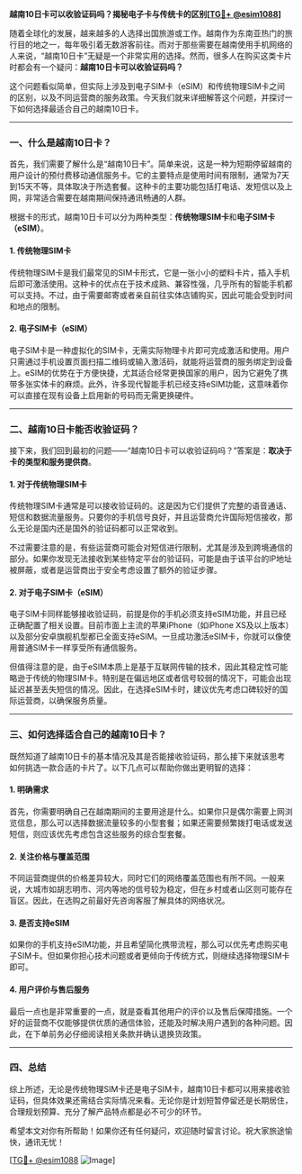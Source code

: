 **越南10日卡可以收验证码吗？揭秘电子卡与传统卡的区别[[TG💪+ @esim1088](https://t.me/s/esim1088)]**

随着全球化的发展，越来越多的人选择出国旅游或工作。越南作为东南亚热门的旅行目的地之一，每年吸引着无数游客前往。而对于那些需要在越南使用手机网络的人来说，“越南10日卡”无疑是一个非常实用的选择。然而，很多人在购买这类卡片时都会有一个疑问：**越南10日卡可以收验证码吗？**

这个问题看似简单，但实际上涉及到电子SIM卡（eSIM）和传统物理SIM卡之间的区别，以及不同运营商的服务政策。今天我们就来详细解答这个问题，并探讨一下如何选择最适合自己的越南10日卡。

---

### 一、什么是越南10日卡？

首先，我们需要了解什么是“越南10日卡”。简单来说，这是一种为短期停留越南的用户设计的预付费移动通信服务卡。它的主要特点是使用时间有限制，通常为7天到15天不等，具体取决于所选套餐。这种卡的主要功能包括打电话、发短信以及上网，非常适合需要在越南期间保持通讯畅通的人群。

根据卡的形式，越南10日卡可以分为两种类型：**传统物理SIM卡**和**电子SIM卡（eSIM）**。

#### 1. 传统物理SIM卡

传统物理SIM卡是我们最常见的SIM卡形式，它是一张小小的塑料卡片，插入手机后即可激活使用。这种卡的优点在于技术成熟、兼容性强，几乎所有的智能手机都可以支持。不过，由于需要邮寄或者亲自前往实体店铺购买，因此可能会受到时间和地点的限制。

#### 2. 电子SIM卡（eSIM）

电子SIM卡是一种虚拟化的SIM卡，无需实际物理卡片即可完成激活和使用。用户只需通过手机设置页面扫描二维码或输入激活码，就能将运营商的服务绑定到设备上。eSIM的优势在于方便快捷，尤其适合经常更换国家的用户，因为它避免了携带多张实体卡的麻烦。此外，许多现代智能手机已经支持eSIM功能，这意味着你可以直接在现有设备上启用新的号码而无需更换硬件。

---

### 二、越南10日卡能否收验证码？

接下来，我们回到最初的问题——“越南10日卡可以收验证码吗？”答案是：**取决于卡的类型和服务提供商**。

#### 1. 对于传统物理SIM卡

传统物理SIM卡通常是可以接收验证码的。这是因为它们提供了完整的语音通话、短信和数据流量服务。只要你的手机信号良好，并且运营商允许国际短信接收，那么无论是国内还是国外的验证码都可以正常收到。

不过需要注意的是，有些运营商可能会对短信进行限制，尤其是涉及到跨境通信的部分。如果你发现无法接收到某些特定平台的验证码，可能是由于该平台的IP地址被屏蔽，或者是运营商出于安全考虑设置了额外的验证步骤。

#### 2. 对于电子SIM卡（eSIM）

电子SIM卡同样能够接收验证码，前提是你的手机必须支持eSIM功能，并且已经正确配置了相关设置。目前市面上主流的苹果iPhone（如iPhone XS及以上版本）以及部分安卓旗舰机型都已全面支持eSIM。一旦成功激活eSIM卡，你就可以像使用普通SIM卡一样享受所有通信服务。

但值得注意的是，由于eSIM本质上是基于互联网传输的技术，因此其稳定性可能略逊于传统的物理SIM卡。特别是在偏远地区或者信号较弱的情况下，可能会出现延迟甚至丢失短信的情况。因此，在选择eSIM卡时，建议优先考虑口碑较好的国际运营商，以确保服务质量。

---

### 三、如何选择适合自己的越南10日卡？

既然知道了越南10日卡的基本情况及其是否能接收验证码，那么接下来就该思考如何挑选一款合适的卡片了。以下几点可以帮助你做出更明智的选择：

#### 1. 明确需求

首先，你需要明确自己在越南期间的主要用途是什么。如果你只是偶尔需要上网浏览信息，那么可以选择数据流量较多的小型套餐；如果还需要频繁拨打电话或发送短信，则应该优先考虑包含这些服务的综合型套餐。

#### 2. 关注价格与覆盖范围

不同运营商提供的价格差异较大，同时它们的网络覆盖范围也有所不同。一般来说，大城市如胡志明市、河内等地的信号较为稳定，但在乡村或者山区则可能存在盲区。因此，在选购之前最好先咨询客服了解具体的网络状况。

#### 3. 是否支持eSIM

如果你的手机支持eSIM功能，并且希望简化携带流程，那么可以优先考虑购买电子SIM卡。但如果你担心技术问题或者更倾向于传统方式，则继续选择物理SIM卡即可。

#### 4. 用户评价与售后服务

最后一点也是非常重要的一点，就是查看其他用户的评价以及售后保障措施。一个好的运营商不仅能够提供优质的通信体验，还能及时解决用户遇到的各种问题。因此，在下单前务必仔细阅读相关条款并确认退换货政策。

---

### 四、总结

综上所述，无论是传统物理SIM卡还是电子SIM卡，越南10日卡都可以用来接收验证码，但具体效果还需结合实际情况来看。无论你是计划短暂停留还是长期居住，合理规划预算、充分了解产品特点都是必不可少的环节。

希望本文对你有所帮助！如果你还有任何疑问，欢迎随时留言讨论。祝大家旅途愉快，通讯无忧！

[[TG💪+ @esim1088](https://t.me/s/esim1088) ![Image](https://i.postimg.cc/4NQfJmqS/Snipaste-2025-05-13-00-14-12.png)]